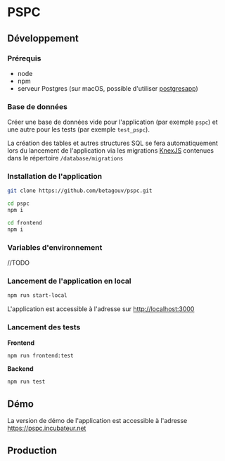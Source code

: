 # PSPC

## Développement

### Prérequis

- node
- npm
- serveur Postgres (sur macOS, possible d'utiliser [postgresapp](https://postgresapp.com>))

### Base de données

Créer une base de données vide pour l'application (par exemple `pspc`) et une autre pour les tests (par exemple `test_pspc`).

La création des tables et autres structures SQL se fera automatiquement lors du lancement de l'application via les migrations [KnexJS](http://knexjs.org/#Migrations) contenues dans le répertoire `/database/migrations`

### Installation de l'application

```bash
git clone https://github.com/betagouv/pspc.git

cd pspc
npm i

cd frontend
npm i
```

### Variables d'environnement

//TODO

### Lancement de l'application en local

```bash
npm run start-local
```

L'application est accessible à l'adresse sur <http://localhost:3000>

### Lancement des tests

**Frontend**

```bash
npm run frontend:test
```

**Backend**

```bash
npm run test
```

## Démo

La version de démo de l'application est accessible à l'adresse <https://pspc.incubateur.net>

## Production
